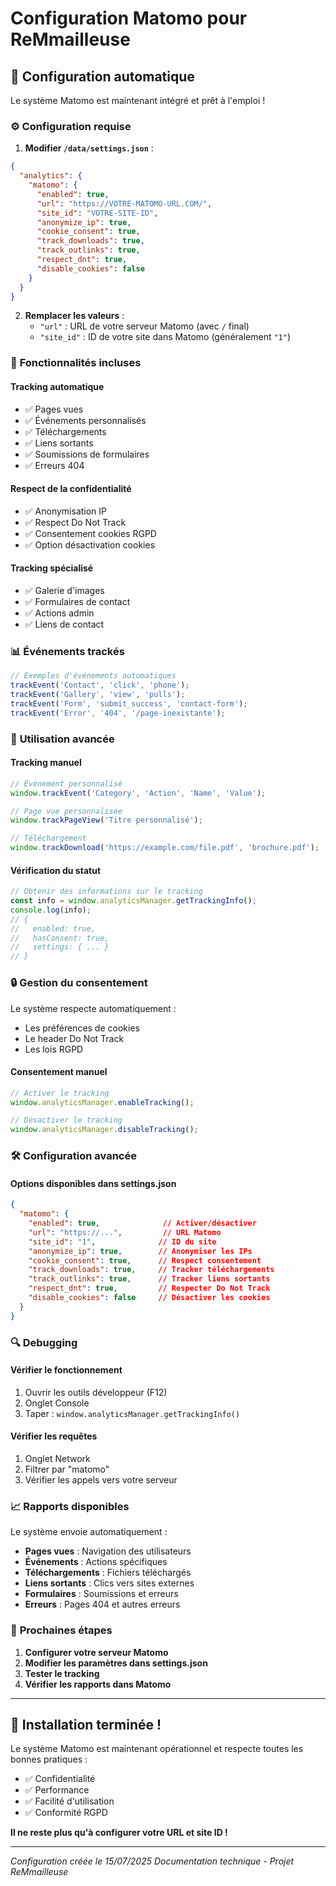 # Configuration Matomo pour ReMmailleuse

## 🎯 **Configuration automatique**

Le système Matomo est maintenant intégré et prêt à l'emploi !

### ⚙️ **Configuration requise**

1. **Modifier `/data/settings.json`** :
```json
{
  "analytics": {
    "matomo": {
      "enabled": true,
      "url": "https://VOTRE-MATOMO-URL.COM/",
      "site_id": "VOTRE-SITE-ID",
      "anonymize_ip": true,
      "cookie_consent": true,
      "track_downloads": true,
      "track_outlinks": true,
      "respect_dnt": true,
      "disable_cookies": false
    }
  }
}
```

2. **Remplacer les valeurs** :
   - `"url"` : URL de votre serveur Matomo (avec `/` final)
   - `"site_id"` : ID de votre site dans Matomo (généralement `"1"`)

### 🔧 **Fonctionnalités incluses**

#### **Tracking automatique**
- ✅ Pages vues
- ✅ Événements personnalisés
- ✅ Téléchargements
- ✅ Liens sortants
- ✅ Soumissions de formulaires
- ✅ Erreurs 404

#### **Respect de la confidentialité**
- ✅ Anonymisation IP
- ✅ Respect Do Not Track
- ✅ Consentement cookies RGPD
- ✅ Option désactivation cookies

#### **Tracking spécialisé**
- ✅ Galerie d'images
- ✅ Formulaires de contact
- ✅ Actions admin
- ✅ Liens de contact

### 📊 **Événements trackés**

```javascript
// Exemples d'événements automatiques
trackEvent('Contact', 'click', 'phone');
trackEvent('Gallery', 'view', 'pulls');
trackEvent('Form', 'submit_success', 'contact-form');
trackEvent('Error', '404', '/page-inexistante');
```

### 🚀 **Utilisation avancée**

#### **Tracking manuel**
```javascript
// Événement personnalisé
window.trackEvent('Category', 'Action', 'Name', 'Value');

// Page vue personnalisée
window.trackPageView('Titre personnalisé');

// Téléchargement
window.trackDownload('https://example.com/file.pdf', 'brochure.pdf');
```

#### **Vérification du statut**
```javascript
// Obtenir des informations sur le tracking
const info = window.analyticsManager.getTrackingInfo();
console.log(info);
// {
//   enabled: true,
//   hasConsent: true,
//   settings: { ... }
// }
```

### 🔒 **Gestion du consentement**

Le système respecte automatiquement :
- Les préférences de cookies
- Le header Do Not Track
- Les lois RGPD

#### **Consentement manuel**
```javascript
// Activer le tracking
window.analyticsManager.enableTracking();

// Désactiver le tracking
window.analyticsManager.disableTracking();
```

### 🛠️ **Configuration avancée**

#### **Options disponibles dans settings.json**
```json
{
  "matomo": {
    "enabled": true,              // Activer/désactiver
    "url": "https://...",         // URL Matomo
    "site_id": "1",              // ID du site
    "anonymize_ip": true,        // Anonymiser les IPs
    "cookie_consent": true,      // Respect consentement
    "track_downloads": true,     // Tracker téléchargements
    "track_outlinks": true,      // Tracker liens sortants
    "respect_dnt": true,         // Respecter Do Not Track
    "disable_cookies": false     // Désactiver les cookies
  }
}
```

### 🔍 **Debugging**

#### **Vérifier le fonctionnement**
1. Ouvrir les outils développeur (F12)
2. Onglet Console
3. Taper : `window.analyticsManager.getTrackingInfo()`

#### **Vérifier les requêtes**
1. Onglet Network
2. Filtrer par "matomo"
3. Vérifier les appels vers votre serveur

### 📈 **Rapports disponibles**

Le système envoie automatiquement :
- **Pages vues** : Navigation des utilisateurs
- **Événements** : Actions spécifiques
- **Téléchargements** : Fichiers téléchargés
- **Liens sortants** : Clics vers sites externes
- **Formulaires** : Soumissions et erreurs
- **Erreurs** : Pages 404 et autres erreurs

### 🎯 **Prochaines étapes**

1. **Configurer votre serveur Matomo**
2. **Modifier les paramètres dans settings.json**
3. **Tester le tracking**
4. **Vérifier les rapports dans Matomo**

---

## 🔧 **Installation terminée !**

Le système Matomo est maintenant opérationnel et respecte toutes les bonnes pratiques :
- ✅ Confidentialité
- ✅ Performance
- ✅ Facilité d'utilisation
- ✅ Conformité RGPD

**Il ne reste plus qu'à configurer votre URL et site ID !**

---

*Configuration créée le 15/07/2025*
*Documentation technique - Projet ReMmailleuse*